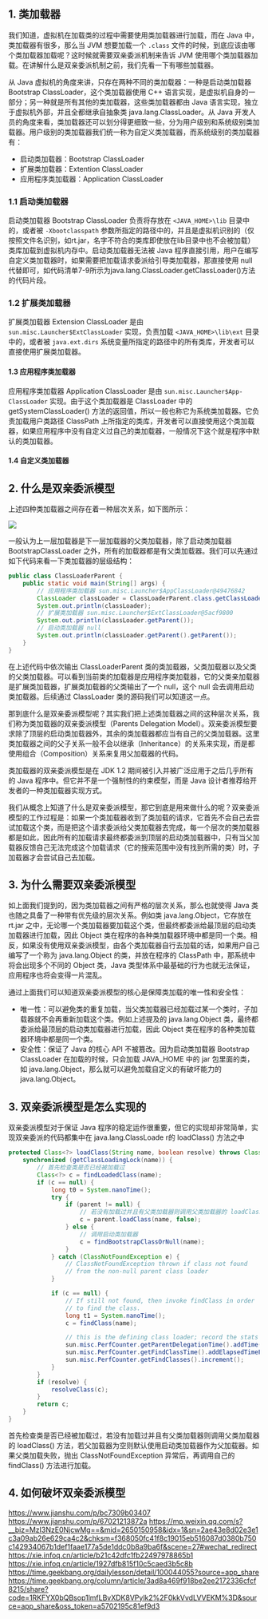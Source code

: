 
## 1. 类加载器

我们知道，虚拟机在加载类的过程中需要使用类加载器进行加载，而在 Java 中，类加载器有很多，那么当 JVM 想要加载一个 `.class` 文件的时候，到底应该由哪个类加载器加载呢？这时候就需要双亲委派机制来告诉 JVM 使用哪个类加载器加载。在讲解什么是双亲委派机制之前，我们先看一下有哪些加载器。

从 Java 虚拟机的角度来讲，只存在两种不同的类加载器：一种是启动类加载器 Bootstrap ClassLoader，这个类加载器使用 C++ 语言实现，是虚拟机自身的一部分；另一种就是所有其他的类加载器，这些类加载器都由 Java 语言实现，独立于虚拟机外部，并且全都继承自抽象类 java.lang.ClassLoader。从 Java 开发人员的角度来看，类加载器还可以划分得更细致一些，分为用户级别和系统级别类加载器。用户级别的类加载器我们统一称为自定义类加载器，而系统级别的类加载器有：
- 启动类加载器：Bootstrap ClassLoader
- 扩展类加载器：Extention ClassLoader
- 应用程序类加载器：Application ClassLoader

### 1.1 启动类加载器

启动类加载器 Bootstrap ClassLoader 负责将存放在 `<JAVA_HOME>\lib` 目录中的，或者被 `-Xbootclasspath` 参数所指定的路径中的，并且是虚拟机识别的（仅按照文件名识别，如rt.jar，名字不符合的类库即使放在lib目录中也不会被加载）类库加载到虚拟机内存中。启动类加载器无法被 Java 程序直接引用，用户在编写自定义类加载器时，如果需要把加载请求委派给引导类加载器，那直接使用 null 代替即可，如代码清单7-9所示为java.lang.ClassLoader.getClassLoader()方法的代码片段。

### 1.2 扩展类加载器

扩展类加载器 Extension ClassLoader 是由 `sun.misc.Launcher$ExtClassLoader` 实现，负责加载 `<JAVA_HOME>\lib\ext` 目录中的，或者被 `java.ext.dirs` 系统变量所指定的路径中的所有类库，开发者可以直接使用扩展类加载器。

#### 1.3 应用程序类加载器

应用程序类加载器 Application ClassLoader 是由 `sun.misc.Launcher$App-ClassLoader` 实现。由于这个类加载器是 ClassLoader 中的 getSystemClassLoader() 方法的返回值，所以一般也称它为系统类加载器。它负责加载用户类路径 ClassPath 上所指定的类库，开发者可以直接使用这个类加载器，如果应用程序中没有自定义过自己的类加载器，一般情况下这个就是程序中默认的类加载器。

#### 1.4 自定义类加载器

## 2. 什么是双亲委派模型

上述四种类加载器之间存在着一种层次关系，如下图所示：

![](1)

一般认为上一层加载器是下一层加载器的父类加载器，除了启动类加载器 BootstrapClassLoader 之外，所有的加载器都是有父类加载器。我们可以先通过如下代码来看一下类加载器的层级结构：
```java
public class ClassLoaderParent {
    public static void main(String[] args) {
        // 应用程序类加载器 sun.misc.Launcher$AppClassLoader@49476842
        ClassLoader classLoader = ClassLoaderParent.class.getClassLoader();
        System.out.println(classLoader);
        // 扩展类加载器 sun.misc.Launcher$ExtClassLoader@5acf9800
        System.out.println(classLoader.getParent());
        // 启动类加载器 null
        System.out.println(classLoader.getParent().getParent());
    }
}
```
在上述代码中依次输出 ClassLoaderParent 类的类加载器，父类加载器以及父类的父类加载器。可以看到当前类的加载器是应用程序类加载器，它的父类亲加载器是扩展类加载器，扩展类加载器的父类输出了一个 null，这个 null 会去调用启动类加载器。后续通过 ClassLoader 类的源码我们可以知道这一点。

那到底什么是双亲委派模型呢？其实我们把上述类加载器之间的这种层次关系，我们称为类加载器的双亲委派模型（Parents Delegation Model）。双亲委派模型要求除了顶层的启动类加载器外，其余的类加载器都应当有自己的父类加载器。这里类加载器之间的父子关系一般不会以继承（Inheritance）的关系来实现，而是都使用组合（Composition）关系来复用父加载器的代码。

类加载器的双亲委派模型是在 JDK 1.2 期间被引入并被广泛应用于之后几乎所有的 Java 程序中。但它并不是一个强制性的约束模型，而是 Java 设计者推荐给开发者的一种类加载器实现方式。

我们从概念上知道了什么是双亲委派模型，那它到底是用来做什么的呢？双亲委派模型的工作过程是：如果一个类加载器收到了类加载的请求，它首先不会自己去尝试加载这个类，而是把这个请求委派给父类加载器去完成，每一个层次的类加载器都是如此，因此所有的加载请求最终都委派到顶层的启动类加载器中，只有当父加载器反馈自己无法完成这个加载请求（它的搜索范围中没有找到所需的类）时，子加载器才会尝试自己去加载。

## 3. 为什么需要双亲委派模型

如上面我们提到的，因为类加载器之间有严格的层次关系，那么也就使得 Java 类也随之具备了一种带有优先级的层次关系。例如类 java.lang.Object，它存放在 rt.jar 之中，无论哪一个类加载器要加载这个类，但最终都委派给最顶层的启动类加载器进行加载，因此 Object 类在程序的各种类加载器环境中都是同一个类。相反，如果没有使用双亲委派模型，由各个类加载器自行去加载的话，如果用户自己编写了一个称为 java.lang.Object 的类，并放在程序的 ClassPath 中，那系统中将会出现多个不同的 Object 类，Java 类型体系中最基础的行为也就无法保证，应用程序也将会变得一片混乱。

通过上面我们可以知道双亲委派模型的核心是保障类加载的唯一性和安全性：
- 唯一性：可以避免类的重复加载，当父类加载器已经加载过某一个类时，子加载器就不会再重新加载这个类。例如上述提及的 java.lang.Object 类，最终都委派给最顶层的启动类加载器进行加载，因此 Object 类在程序的各种类加载器环境中都是同一个类。
- 安全性：保证了 Java 的核心 API 不被篡改。因为启动类加载器 Bootstrap ClassLoader 在加载的时候，只会加载 JAVA_HOME 中的 jar 包里面的类，如 java.lang.Object，那么就可以避免加载自定义的有破坏能力的 java.lang.Object。

## 3. 双亲委派模型是怎么实现的

双亲委派模型对于保证 Java 程序的稳定运作很重要，但它的实现却非常简单，实现双亲委派的代码都集中在 java.lang.ClassLoade r的 loadClass() 方法之中
```java
protected Class<?> loadClass(String name, boolean resolve) throws ClassNotFoundException {
    synchronized (getClassLoadingLock(name)) {
        // 首先检查类是否已经被加载过
        Class<?> c = findLoadedClass(name);
        if (c == null) {
            long t0 = System.nanoTime();
            try {
                if (parent != null) {
                    // 若没有加载过并且有父类加载器则调用父类加载器的 loadClass() 方法
                    c = parent.loadClass(name, false);
                } else {
                    // 调用启动类加载器
                    c = findBootstrapClassOrNull(name);
                }
            } catch (ClassNotFoundException e) {
                // ClassNotFoundException thrown if class not found
                // from the non-null parent class loader
            }

            if (c == null) {
                // If still not found, then invoke findClass in order
                // to find the class.
                long t1 = System.nanoTime();
                c = findClass(name);

                // this is the defining class loader; record the stats
                sun.misc.PerfCounter.getParentDelegationTime().addTime(t1 - t0);
                sun.misc.PerfCounter.getFindClassTime().addElapsedTimeFrom(t1);
                sun.misc.PerfCounter.getFindClasses().increment();
            }
        }
        if (resolve) {
            resolveClass(c);
        }
        return c;
    }
}
```
首先检查类是否已经被加载过，若没有加载过并且有父类加载器则调用父类加载器的 loadClass() 方法，若父加载器为空则默认使用启动类加载器作为父加载器。如果父类加载失败，抛出 ClassNotFoundException 异常后，再调用自己的 findClass() 方法进行加载。

## 4. 如何破坏双亲委派模型


https://www.jianshu.com/p/bc7309b03407
https://www.jianshu.com/p/67021213872a
https://mp.weixin.qq.com/s?__biz=MzI3NzE0NjcwMg==&mid=2650150958&idx=1&sn=2ae43e8d02e3e1c3a09ab26e629ca4c2&chksm=f368050fc41f8c19015eb516087d0380b750c142934067b1def1faae177a5de1ddc0b8a9ba6f&scene=27#wechat_redirect
https://xie.infoq.cn/article/b21c42dfc1fb22497978865b1
https://xie.infoq.cn/article/1927dfb815f10c5caed3b5c8b
https://time.geekbang.org/dailylesson/detail/100044055?source=app_share
https://time.geekbang.org/column/article/3ad8a469f918be2ee2172336cfcf8215/share?code=1RKFYX0bQBsop1lmfLBvXDK8VPylk2%2F0kkVvdLVVEKM%3D&source=app_share&oss_token=a5702195c81ef9d3
